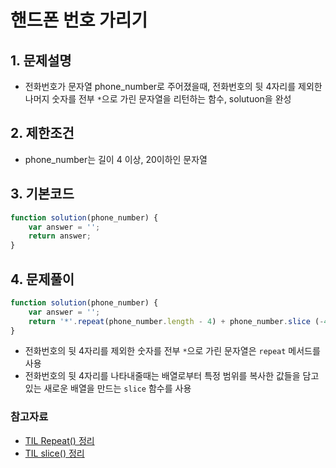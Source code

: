 # 핸드폰 번호 가리기

## 1. 문제설명
 + 전화번호가 문자열 phone_number로 주어졌을때, 전화번호의 뒷 4자리를 제외한 나머지 숫자를 전부 ```*```으로 가린 문자열을 리턴하는 함수, solutuon을 완성
  
## 2. 제한조건
 + phone_number는 길이 4 이상, 20이하인 문자열
  
## 3. 기본코드
```JavaScript
function solution(phone_number) {
    var answer = '';
    return answer;
}
```

## 4. 문제풀이
```JavaScript
function solution(phone_number) {
    var answer = '';
    return '*'.repeat(phone_number.length - 4) + phone_number.slice (-4) 
}
```
+ 전화번호의 뒷 4자리를 제외한 숫자를 전부 ```*```으로 가린 문자열은 ```repeat``` 메서드를 사용
+ 전화번호의 뒷 4자리를 나타내줄때는 배열로부터 특정 범위를 복사한 값들을 담고 있는 새로운 배열을 만드는 ```slice``` 함수를 사용

### 참고자료
- [TIL Repeat() 정리](https://github.com/saehwa95/TIL/blob/main/JavaScript/Repeat().md)
- [TIL slice() 정리](https://github.com/saehwa95/TIL/blob/main/JavaScript/slice().md)

